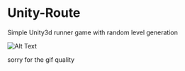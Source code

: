 # Unity-Route
 Simple Unity3d runner game with random level generation

![Alt Text](https://media.giphy.com/media/16CIAdmtA4s6JwIlQL/giphy.gif)

sorry for the gif quality 
